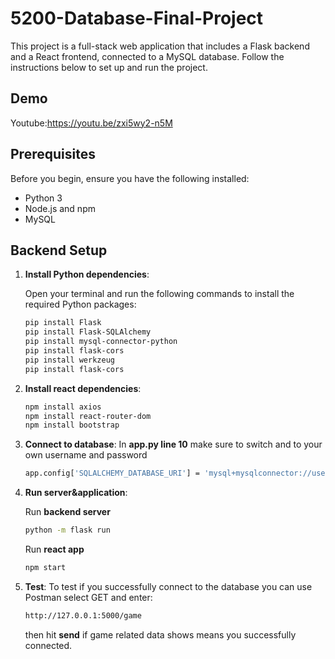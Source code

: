 # 5200-Database-Final-Project

This project is a full-stack web application that includes a Flask backend and a React frontend, connected to a MySQL database. Follow the instructions below to set up and run the project.

## Demo
Youtube:https://youtu.be/zxi5wy2-n5M

## Prerequisites

Before you begin, ensure you have the following installed:
- Python 3
- Node.js and npm
- MySQL

## Backend Setup

1. **Install Python dependencies**:

   Open your terminal and run the following commands to install the required Python packages:

   ```bash
   pip install Flask
   pip install Flask-SQLAlchemy
   pip install mysql-connector-python
   pip install flask-cors
   pip install werkzeug
   pip install flask-cors
2. **Install react dependencies**:
   ```bash
   npm install axios
   npm install react-router-dom
   npm install bootstrap
3. **Connect to database**:
In __app.py line 10__ make sure to switch <username> and <password> to your own username and password
   ```bash
   app.config['SQLALCHEMY_DATABASE_URI'] = 'mysql+mysqlconnector://username:password@localhost:3306/gamedatabase'
   ```

4. **Run server&application**:

   Run __backend server__
   ```bash
   python -m flask run
   ```
   Run __react app__
   ```bash
   npm start
   ```

5. **Test**:
   To test if you successfully connect to the database you can use Postman
   select GET and enter:
   ```bash
   http://127.0.0.1:5000/game
   ```
   then hit __send__ if game related data shows means you successfully connected.
